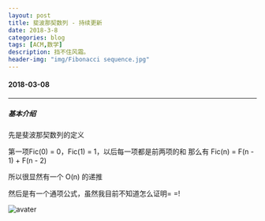 ```yaml
---
layout: post
title: 斐波那契数列 - 持续更新
date: 2018-3-8
categories: blog
tags: [ACM,数学]
description: 挡不住风霜。
header-img: "img/Fibonacci sequence.jpg"
---
```


#### 2018-03-08
***

##### 基本介绍

先是斐波那契数列的定义

第一项Fic(0) = 0，Fic(1) = 1，以后每一项都是前两项的和
那么有    Fic(n) = F(n - 1) + F(n - 2)

所以很显然有一个 O(n) 的递推

然后是有一个通项公式，虽然我目前不知道怎么证明= =!

![avater](https://raw.githubusercontent.com/seventeenjcinta/seventeenjcinta.GitHub.io/master/img/Fibonacci%20sequence/F1.jpg)
